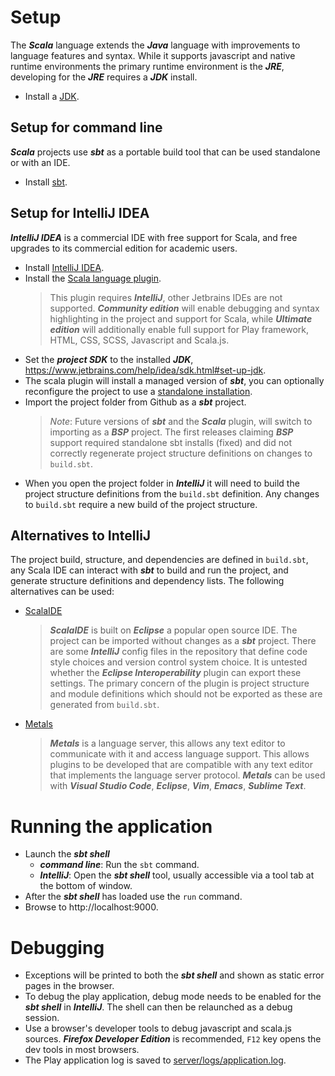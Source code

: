 # Setup
The ***Scala*** language extends the ***Java*** language with improvements to language features and syntax. While it
supports javascript and native runtime environments the primary runtime environment is the ***JRE***, developing for the
***JRE*** requires a ***JDK*** install.
* Install a [JDK](https://adoptopenjdk.net/).

## Setup for command line
***Scala*** projects use ***sbt*** as a portable build tool that can be used standalone or with an IDE.
* Install [sbt][sbt download].

## Setup for IntelliJ IDEA
***IntelliJ IDEA*** is a commercial IDE with free support for Scala, and free upgrades to its commercial edition for
academic users.
* Install [IntelliJ IDEA](https://www.jetbrains.com/idea/download/).
* Install the [Scala language plugin](https://plugins.jetbrains.com/plugin/1347-scala).
	> This plugin requires ***IntelliJ***, other Jetbrains IDEs are not supported. ***Community edition*** will enable
	> debugging and syntax highlighting in the project and support for Scala, while ***Ultimate edition*** will
	> additionally enable full support for Play framework, HTML, CSS, SCSS, Javascript and Scala.js.
* Set the ***project SDK*** to the installed ***JDK***, https://www.jetbrains.com/help/idea/sdk.html#set-up-jdk.
* The scala plugin will install a managed version of ***sbt***, you can optionally reconfigure the project to use a
	[standalone installation][sbt download].
* Import the project folder from Github as a ***sbt*** project.
	> _Note_: Future versions of ***sbt*** and the ***Scala*** plugin, will switch to importing as a ***BSP*** project.
	> The first releases claiming ***BSP*** support required standalone sbt installs (fixed) and did not correctly
	> regenerate project structure definitions on changes to `build.sbt`.
* When you open the project folder in ***IntelliJ*** it will need to build the project structure definitions from the
	`build.sbt` definition. Any changes to `build.sbt` require a new build of the project structure.

## Alternatives to IntelliJ
The project build, structure, and dependencies are defined in `build.sbt`, any Scala IDE can interact with ***sbt*** to 
build and run the project, and generate structure definitions and dependency lists. The following alternatives can be
used:
* [ScalaIDE](http://scala-ide.org/)
	> ***ScalaIDE*** is built on ***Eclipse*** a popular open source IDE. The project can be imported without changes as a
	> ***sbt*** project. There are some ***IntelliJ*** config files in the repository that define code style choices and
	> version control system choice. It is untested whether the ***Eclipse Interoperability*** plugin can export these
	> settings. The primary concern of the plugin is project structure and module definitions which should not be exported
	> as these are generated from `build.sbt`.
* [Metals](https://scalameta.org/metals/)
	> ***Metals*** is a language server, this allows any text editor to communicate with it and access language support.
	> This allows plugins to be developed that are compatible with any text editor that implements the language server
	> protocol. ***Metals*** can be used with ***Visual Studio Code***, ***Eclipse***, ***Vim***, ***Emacs***, ***Sublime
	> Text***.

# Running the application
* Launch the ***sbt shell***
	* ***command line***: Run the `sbt` command.
	* ***IntelliJ***: Open the ***sbt shell*** tool, usually accessible via a tool tab at the bottom of window.
* After the ***sbt shell*** has loaded use the `run` command.
* Browse to http://localhost:9000.

# Debugging
* Exceptions will be printed to both the ***sbt shell*** and shown as static error pages in the browser.
* To debug the play application, debug mode needs to be enabled for the ***sbt shell*** in ***IntelliJ***. The shell can
	then be relaunched as a debug session.
* Use a browser's developer tools to debug javascript and scala.js sources. ***Firefox Developer Edition*** is
	recommended, `F12` key opens the dev tools in most browsers.
* The Play application log is saved to [server/logs/application.log](server/logs/application.log).

[sbt download]: https://www.scala-sbt.org/download.html